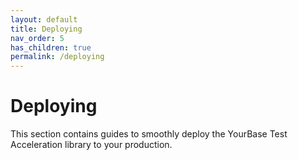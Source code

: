 ```yaml
---
layout: default
title: Deploying
nav_order: 5
has_children: true
permalink: /deploying
---
```


# Deploying
This section contains guides to smoothly deploy the YourBase Test Acceleration library to your production.

